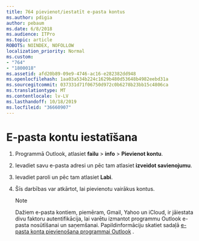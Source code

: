 ```yaml
---
title: 764 pievienot/iestatīt e-pasta kontus
ms.author: pdigia
author: pebaum
ms.date: 6/8/2018
ms.audience: ITPro
ms.topic: article
ROBOTS: NOINDEX, NOFOLLOW
localization_priority: Normal
ms.custom:
- "764"
- "1800018"
ms.assetid: afd20b89-09e9-4746-ac16-e282382dd948
ms.openlocfilehash: 1aa03a534b224c1629b480d53648b4982eebd31a
ms.sourcegitcommit: 037331d71f06750d972c0b6278b23bb15c4806ca
ms.translationtype: MT
ms.contentlocale: lv-LV
ms.lasthandoff: 10/18/2019
ms.locfileid: "36660907"
---
```

# <a name="setup-email-accounts"></a>E-pasta kontu iestatīšana

1. Programmā Outlook, atlasiet **failu** > **info** > **Pievienot kontu**.

2. Ievadiet savu e-pasta adresi un pēc tam atlasiet **izveidot savienojumu**.

3. Ievadiet paroli un pēc tam atlasiet **Labi**.

4. Šīs darbības var atkārtot, lai pievienotu vairākus kontus.

    > [!NOTE]
    > Dažiem e-pasta kontiem, piemēram, Gmail, Yahoo un iCloud, ir jāiestata divu faktoru autentifikācija, lai varētu izmantot programmu Outlook e-pasta nosūtīšanai un saņemšanai. Papildinformāciju skatiet sadaļā [e-pasta konta pievienošana programmai Outlook](https://support.office.com/article/6e27792a-9267-4aa4-8bb6-c84ef146101b.aspx) .
  